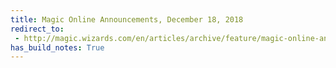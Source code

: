 ```yaml
---
title: Magic Online Announcements, December 18, 2018
redirect_to:
 - http://magic.wizards.com/en/articles/archive/feature/magic-online-announcements-december-2018-12-18
has_build_notes: True
---
```

